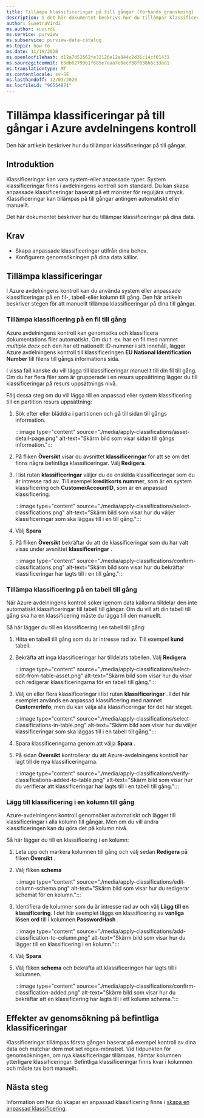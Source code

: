 ```yaml
---
title: Tillämpa klassificeringar på till gångar (förhands granskning)
description: I det här dokumentet beskrivs hur du tillämpar klassificeringar på till gångar.
author: SunetraVirdi
ms.author: suvirdi
ms.service: purview
ms.subservice: purview-data-catalog
ms.topic: how-to
ms.date: 11/19/2020
ms.openlocfilehash: d12a7d52562fe32126e12a844c2d36c14cf01431
ms.sourcegitcommit: 65db02799b1f685e7eaa7e0ecf38f03866c33ad1
ms.translationtype: MT
ms.contentlocale: sv-SE
ms.lasthandoff: 12/03/2020
ms.locfileid: "96554871"
---
```

# <a name="apply-classifications-on-assets-in-azure-purview"></a>Tillämpa klassificeringar på till gångar i Azure avdelningens kontroll

Den här artikeln beskriver hur du tillämpar klassificeringar på till gångar.

## <a name="introduction"></a>Introduktion

Klassificeringar kan vara system-eller anpassade typer. System klassificeringar finns i avdelningens kontroll som standard. Du kan skapa anpassade klassificeringar baserat på ett mönster för reguljära uttryck. Klassificeringar kan tillämpas på till gångar antingen automatiskt eller manuellt.

Det här dokumentet beskriver hur du tillämpar klassificeringar på dina data.

## <a name="prerequisites"></a>Krav

- Skapa anpassade klassificeringar utifrån dina behov.
- Konfigurera genomsökningen på dina data källor.

## <a name="apply-classifications"></a>Tillämpa klassificeringar
I Azure avdelningens kontroll kan du använda system eller anpassade klassificeringar på en fil-, tabell-eller kolumn till gång. Den här artikeln beskriver stegen för att manuellt tillämpa klassificeringar på dina till gångar.

### <a name="apply-classification-to-a-file-asset"></a>Tillämpa klassificering på en fil till gång
Azure avdelningens kontroll kan genomsöka och klassificera dokumentations filer automatiskt. Om du t. ex. har en fil med namnet *multiple.docx* och den har ett nationellt ID-nummer i sitt innehåll, lägger Azure avdelningens kontroll till klassificeringen **EU National Identification Number** till filens till gångs informations sida.

I vissa fall kanske du vill lägga till klassificeringar manuellt till din fil till gång. Om du har flera filer som är grupperade i en resurs uppsättning lägger du till klassificeringar på resurs uppsättnings nivå.

Följ dessa steg om du vill lägga till en anpassad eller system klassificering till en partition resurs uppsättning:

1. Sök efter eller bläddra i partitionen och gå till sidan till gångs information.

    :::image type="content" source="./media/apply-classifications/asset-detail-page.png" alt-text="Skärm bild som visar sidan till gångs information.":::

1. På fliken **Översikt** visar du avsnittet **klassificeringar** för att se om det finns några befintliga klassificeringar. Välj **Redigera**.

1. I list rutan **klassificeringar** väljer du de enskilda klassificeringar som du är intresse rad av. Till exempel **kreditkorts nummer**, som är en system klassificering och **CustomerAccountID**, som är en anpassad klassificering.

    :::image type="content" source="./media/apply-classifications/select-classifications.png" alt-text="Skärm bild som visar hur du väljer klassificeringar som ska läggas till i en till gång.":::

1. Välj **Spara**

1. På fliken **Översikt** bekräftar du att de klassificeringar som du har valt visas under avsnittet **klassificeringar** .

    :::image type="content" source="./media/apply-classifications/confirm-classifications.png" alt-text="Skärm bild som visar hur du bekräftar klassificeringar har lagts till i en till gång.":::

### <a name="apply-classification-to-a-table-asset"></a>Tillämpa klassificering på en tabell till gång

När Azure avdelningens kontroll söker igenom data källorna tilldelar den inte automatiskt klassificeringar till tabell till gångar. Om du vill att din tabell till gång ska ha en klassificering måste du lägga till den manuellt.

Så här lägger du till en klassificering i en tabell till gång:

1. Hitta en tabell till gång som du är intresse rad av. Till exempel **kund** tabell.

1. Bekräfta att inga klassificeringar har tilldelats tabellen. Välj **Redigera**

    :::image type="content" source="./media/apply-classifications/select-edit-from-table-asset.png" alt-text="Skärm bild som visar hur du visar och redigerar klassificeringarna för en tabell till gång.":::

1. Välj en eller flera klassificeringar i list rutan **klassificeringar** . I det här exemplet används en anpassad klassificering med namnet **CustomerInfo**, men du kan välja alla klassificeringar för det här steget.

    :::image type="content" source="./media/apply-classifications/select-classifications-in-table.png" alt-text="Skärm bild som visar hur du väljer klassificeringar som ska läggas till i en tabell till gång.":::

1. Spara klassificeringarna genom att välja **Spara** .

1. På sidan **Översikt** kontrollerar du att Azure-avdelningens kontroll har lagt till de nya klassificeringarna.

    :::image type="content" source="./media/apply-classifications/verify-classifications-added-to-table.png" alt-text="Skärm bild som visar hur du verifierar att klassificeringar har lagts till i en tabell till gång.":::

### <a name="add-classification-to-a-column-asset"></a>Lägg till klassificering i en kolumn till gång

Azure-avdelningens kontroll genomsöker automatiskt och lägger till klassificeringar i alla kolumn till gångar. Men om du vill ändra klassificeringen kan du göra det på kolumn nivå.

Så här lägger du till en klassificering i en kolumn:

1. Leta upp och markera kolumnen till gång och välj sedan **Redigera** på fliken **Översikt** .

1. Välj fliken **schema**

    :::image type="content" source="./media/apply-classifications/edit-column-schema.png" alt-text="Skärm bild som visar hur du redigerar schemat för en kolumn.":::

1. Identifiera de kolumner som du är intresse rad av och välj **Lägg till en klassificering**. I det här exemplet läggs en klassificering av **vanliga lösen ord** till i kolumnen **PasswordHash** .

    :::image type="content" source="./media/apply-classifications/add-classification-to-column.png" alt-text="Skärm bild som visar hur du lägger till en klassificering i en kolumn.":::

1. Välj **Spara**

1. Välj fliken **schema** och bekräfta att klassificeringen har lagts till i kolumnen.

    :::image type="content" source="./media/apply-classifications/confirm-classification-added.png" alt-text="Skärm bild som visar hur du bekräftar att en klassificering har lagts till i ett kolumn schema.":::

## <a name="impact-of-rescanning-on-existing-classifications"></a>Effekter av genomsökning på befintliga klassificeringar

Klassificeringar tillämpas första gången baserat på exempel kontroll av dina data och matchar dem mot set regex-mönstret. Vid tidpunkten för genomsökningen, om nya klassificeringar tillämpas, hämtar kolumnen ytterligare klassificeringar. Befintliga klassificeringar finns kvar i kolumnen och måste tas bort manuellt.

## <a name="next-steps"></a>Nästa steg
Information om hur du skapar en anpassad klassificering finns i [skapa en anpassad klassificering](create-a-custom-classification-and-classification-rule.md).